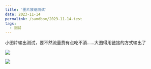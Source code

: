 ```yaml
---
title: '图片放缩测试'
date: 2023-11-14
permalink: /sandbox/2023-11-14-test
tags:
  - 测试
---
```


小图片输出测试，要不然流量费有点吃不消……大图得用链接的方式输出了

[![](https://lailaps0713-blog.oss-cn-shanghai.aliyuncs.com/img/2023/DSC_0231.jpg?x-oss-process=image/resize,l_1080)](https://lailaps0713-blog.oss-cn-shanghai.aliyuncs.com/img/2023/DSC_0231.jpg)

[![](https://lailaps0713-blog.oss-cn-shanghai.aliyuncs.com/img/2023/DSC_1623.jpg?x-oss-process=image/resize,l_1080)](https://lailaps0713-blog.oss-cn-shanghai.aliyuncs.com/img/2023/DSC_1623.jpg)
